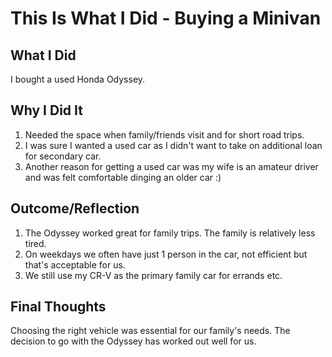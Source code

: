 # This Is What I Did - Buying a Minivan

## What I Did
I bought a used Honda Odyssey.

## Why I Did It
1. Needed the space when family/friends visit and for short road trips.
2. I was sure I wanted a used car as I didn't want to take on additional loan for secondary car.
3. Another reason for getting a used car was my wife is an amateur driver and was felt comfortable dinging an older car :)

## Outcome/Reflection
1. The Odyssey worked great for family trips. The family is relatively less tired.
2. On weekdays we often have just 1 person in the car, not efficient but that's acceptable for us.
3. We still use my CR-V as the primary family car for errands etc.

## Final Thoughts
Choosing the right vehicle was essential for our family's needs. The decision to go with the Odyssey has worked out well for us. 